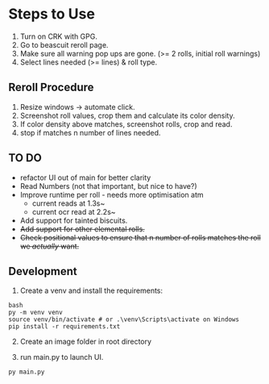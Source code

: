 # Steps to Use
1) Turn on CRK with GPG.
2) Go to beascuit reroll page. 
3) Make sure all warning pop ups are gone. (>= 2 rolls, initial roll warnings)
4) Select lines needed (>= lines) & roll type. 

## Reroll Procedure
1) Resize windows -> automate click.
2) Screenshot roll values, crop them and calculate its color density.
3) If color density above matches, screenshot rolls, crop and read.
4) stop if matches n number of lines needed.

## TO DO
* refactor UI out of main for better clarity
* Read Numbers (not that important, but nice to have?) 
* Improve runtime per roll - needs more optimisation atm
    * current reads at 1.3s~
    * current ocr read at 2.2s~
* Add support for tainted biscuits.
* ~~Add support for other elemental rolls.~~
* ~~Check positional values to ensure that n number of rolls matches the roll we _actually_ want.~~ 

## Development

1. Create a venv and install the requirements:
```
bash
py -m venv venv
source venv/bin/activate # or .\venv\Scripts\activate on Windows
pip install -r requirements.txt
```

2. Create an image folder in root directory

3. run main.py to launch UI.
```
py main.py
```